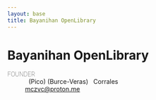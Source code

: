 ```yaml
---
layout: base
title: Bayanihan OpenLibrary
---
```

  <link rel="preconnect" href="https://fonts.googleapis.com">
  <link rel="preconnect" href="https://fonts.gstatic.com" crossorigin>
  <link href="https://fonts.googleapis.com/css2?family=Roboto:ital,wght@0,100;0,300;0,400;0,500;0,700;0,900;1,100;1,300;1,400;1,500;1,700;1,900&display=swap" rel="stylesheet">
  <style>
    .roboto-thin {
      font-family: "Roboto", sans-serif;
      font-weight: 100;
      font-style: normal;
    }

    #jksj::before {
      content: 'Johnella Kyle San Juan';
    }
    #mczvc::before {
      content: 'Meldencio Czarlemagne'
    }
  </style>

<main>
  <h1>Bayanihan OpenLibrary</h1>
  <dl>
    <dt class="text-[1.2em] font-bold [font-family:sans-serif] roboto-thin">FOUNDER</dt>
    <dd class="pt-3 text-pink-600 font-semibold"><span id="jksj" class="bg-yellow-400 rounded-sm border border-solid p-1 
    w-[21ch] text-center inline-block hover:bg-[mediumvioletred] hover:text-white hover:cursor-pointer"></span></dd>
    <dd>
      <span id="mczvc" class="font-semibold p-1 rounded-sm border border-solid p-1 w-[21ch] text-center inline-block 
      hover:bg-sky-300/50 hover:cursor-pointer"></span> &nbsp;
      (<span class="text-rose-600 rounded-sm border border-solid p-1">Pico</span>)
      (<span class="text-violet-600 bg-violet-200 rounded-sm border border-solid p-1">Burce-Veras</span>) &nbsp;
      <span class="text-blue-700 bg-blue-200/50 rounded-sm border border-solid p-1">Corrales</span></dd>
    <dd class="w-[21ch] font-bold text-center inline-block border-solid border-b-gray-200 border-b-3 hover:border-b-sky-300/60">
      <a href="mailto:mczvc@proton.me" class="text-lime-600 font-normal border-solid border-b-sky-600 border-b-3
     hover:text-sky-500 hover:border-b-sky-400">mczvc@proton.me</a></dd>
  </dl>
</main>